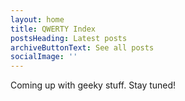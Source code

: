 ```yaml
---
layout: home
title: QWERTY Index
postsHeading: Latest posts
archiveButtonText: See all posts
socialImage: ''
---
```

Coming up with geeky stuff. Stay tuned!
